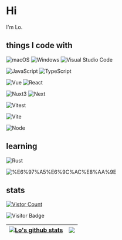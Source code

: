 # Hi

I'm Lo.

## things I code with

<p>
  <img alt="macOS" src="https://img.shields.io/badge/-macOS-333?style=flat-square&logo=apple&logoColor=white" />
  <img alt="Windows" src="https://img.shields.io/badge/-Windows-0078D6?style=flat-square&logo=windows&logoColor=white" />
  <img alt="Visual Studio Code" src="https://img.shields.io/badge/-Visual_Studio_Code-007ACC?style=flat-square&logo=visual-studio-code&logoColor=white" />
</p>

<p>
  <img alt="JavaScript" src="https://img.shields.io/badge/-JavaScript-f7e018?style=flat-square&logo=javascript&logoColor=white" />
  <img alt="TypeScript" src="https://img.shields.io/badge/-TypeScript-007acc?style=flat-square&logo=typescript&logoColor=white" />
</p>

<p>
  <img alt="Vue" src="https://img.shields.io/badge/-Vue-4fc08d?style=flat-square&logo=vue.js&logoColor=ffffff" />
  <img alt="React" src="https://img.shields.io/badge/-React-61dafb?style=flat-square&logo=react&logoColor=ffffff" />
<!--   <img alt="Solid" src="https://img.shields.io/badge/-Solid-3E5E87?style=flat-square&logo=solid&logoColor=9cf" /> -->
</p>

<p>
  <img alt="Nuxt3" src="https://img.shields.io/badge/-Nuxt3-4fc08d?style=flat-square&logo=nuxt.js&logoColor=ffffff" />
  <img alt="Next" src="https://img.shields.io/badge/-Next-000?style=flat-square&logo=next.js&logoColor=ffffff" />
</p>

<p>
  <img alt="Vitest" src="https://img.shields.io/badge/-Vitest-4fc08d?style=flat-square&logo=vitest&logoColor=ffffff" />
</p>

<p>
  <img alt="Vite" src="https://img.shields.io/badge/-Vite-%23646CFF?style=flat-square&logo=vite&logoColor=ffffff" />
  <!-- <img alt="Webpack" src="https://img.shields.io/badge/-Webpack-8DD6F9?style=flat-square&logo=webpack&logoColor=white" /> -->
</p>

<p>
  <img alt="Node" src="https://img.shields.io/badge/-Node.js-43853d?style=flat-square&logo=node.js&logoColor=ffffff" />
  <!-- <img alt="NestJS" src="https://img.shields.io/badge/-NestJS-ea2845?style=flat-square&logo=nestjs&logoColor=white" /> -->
</p>

## learning

<p>
  <img alt="Rust" src="https://img.shields.io/badge/-Rust-dda484?style=flat-square&logo=rust&logoColor=ffffff" />
<!--   <img alt="Deno" src="https://img.shields.io/badge/-Deno-e0f8ff?style=flat-square&logo=deno&logoColor=000000" /> -->
</p>

<p>
  <img alt="%E6%97%A5%E6%9C%AC%E8%AA%9E" src="https://img.shields.io/badge/-%E6%97%A5%E6%9C%AC%E8%AA%9E-007ACC?style=flat-square" />
</p>

## stats

[![Vistor Count](https://count.getloli.com/get/@LoTwT?theme=gelbooru)](#)

![Visitor Badge](https://visitor-badge.laobi.icu/badge?page_id=LoTwT.LoTwT)

<p>
<!--   <img src="https://genshin-card.getloli.com/10,89,94/180759973.png" alt="genshin-card"> -->
</p>

| <a href="https://github.com/LoTwT/github-readme-stats"><img align="center" src="https://github-readme-stats.vercel.app/api?username=LoTwT&show_icons=true&include_all_commits=true&hide_border=true" alt="Lo's github stats" /></a> | <a href="https://github.com/LoTwT/github-readme-stats"><img align="center" src="https://github-readme-stats.vercel.app/api/top-langs/?username=LoTwT&layout=compact&hide_border=true" /></a> |
| --------------------------------------------------------------------------------------------------------------------------------------------------------------------------------------------------------------------------------------- | -------------------------------------------------------------------------------------------------------------------------------------------------------------------------------------------- |
